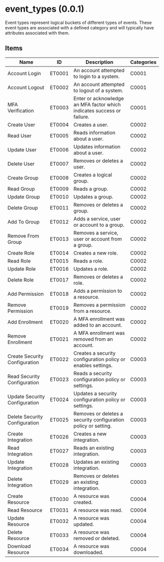 # event_types (0.0.1)

Event types represent logical buckets of different types of events. These event types
are associated with a defined category and will typically have attributes associated with them.

## Items

| Name | ID | Description                                                            | Categories |
| ---- | -- |------------------------------------------------------------------------| ---------- |
| Account Login | ET0001 | An account attempted to login to a system.                             | C0001 |
| Account Logout | ET0002 | An account attempted to logout of a system.                            | C0001 |
| MFA Verification | ET0003 | Enter or acknowledge an MFA factor which indicates success or failure. | C0001 |
| Create User | ET0004 | Creates a user.                                                        | C0002 |
| Read User | ET0005 | Reads information about a user.                                        | C0002 |
| Update User | ET0006 | Updates information about a user.                                      | C0002 |
| Delete User | ET0007 | Removes or deletes a user.                                             | C0002 |
| Create Group | ET0008 | Creates a logical group.                                               | C0002 |
| Read Group | ET0009 | Reads a group.                                                         | C0002 |
| Update Group | ET0010 | Updates a group.                                                       | C0002 |
| Delete Group | ET0011 | Removes or deletes a group.                                            | C0002 |
| Add To Group | ET0012 | Adds a service, user or account to a group.                            | C0002 |
| Remove From Group | ET0013 | Removes a service, user or account from a group.                       | C0002 |
| Create Role | ET0014 | Creates a new role.                                                    | C0002 |
| Read Role | ET0015 | Reads a role.                                                          | C0002 |
| Update Role | ET0016 | Updates a role.                                                        | C0002 |
| Delete Role | ET0017 | Removes or deletes a role.                                             | C0002 |
| Add Permission | ET0018 | Adds a permission to a resource.                                       | C0002 |
| Remove Permission | ET0019 | Removes a permission from a resource.                                  | C0002 |
| Add Enrollment | ET0020 | A MFA enrollment was added to an account.                              | C0002 |
| Remove Enrollment | ET0021 | A MFA enrollment was removed from an account.                          | C0002 |
| Create Security Configuration | ET0022 | Creates a security configuration policy or enables settings.           | C0003 |
| Read Security Configuration | ET0023 | Reads a security configuration policy or settings.                     | C0003 |
| Update Security Configuration | ET0024 | Updates a security configuration policy or settings.                   | C0003 |
| Delete Security Configuration | ET0025 | Removes or deletes a security configuration policy or setting.         | C0003 |
| Create Integration | ET0026 | Creates a new integration.                                             | C0003 |
| Read Integration | ET0027 | Reads an existing integration.                                         | C0003 |
| Update Integration | ET0028 | Updates an existing integration.                                       | C0003 |
| Delete Integration | ET0029 | Removes or deletes an existing integration.                            | C0003 |
| Create Resource | ET0030 | A resource was created.                                                | C0004 |
| Read Resource | ET0031 | A resource was read.                                                   | C0004 |
| Update Resource | ET0032 | A resource was updated.                                                | C0004 |
| Delete Resource | ET0033 | A resource was removed or deleted.                                     | C0004 |
| Download Resource | ET0034 | A resource was downloaded.                                             | C0004 |



